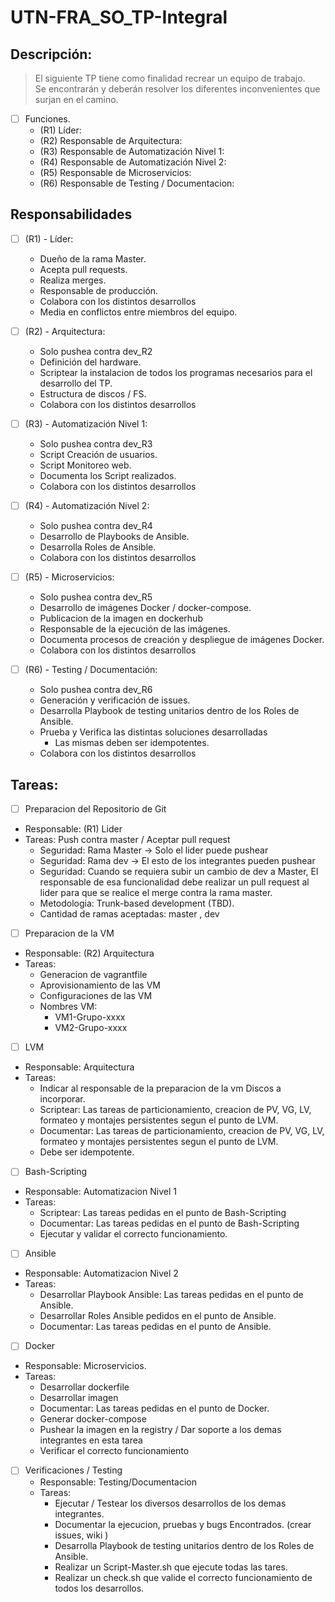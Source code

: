 # UTN-FRA_SO_TP-Integral


## Descripción:
> El siguiente TP tiene como finalidad recrear un equipo de trabajo. </br>
> Se encontrarán y deberán resolver los diferentes inconvenientes que surjan en el camino.

- [ ] Funciones.
  - (R1) Líder:
  - (R2) Responsable de Arquitectura:
  - (R3) Responsable de Automatización Nivel 1:
  - (R4) Responsable de Automatización Nivel 2:
  - (R5) Responsable de Microservicios:
  - (R6) Responsable de Testing / Documentacion:
  
## Responsabilidades
- [ ] (R1) - Líder:
  - Dueño de la rama Master.
  - Acepta pull requests.
  - Realiza merges.
  - Responsable de producción.
  - Colabora con los distintos desarrollos
  - Media en conflictos entre miembros del equipo.

- [ ] (R2) - Arquitectura:
  - Solo pushea contra dev_R2
  - Definición del hardware.
  - Scriptear la instalacion de todos los programas necesarios para el desarrollo del TP.
  - Estructura de discos / FS.
  - Colabora con los distintos desarrollos

- [ ] (R3) - Automatización Nivel 1:
  - Solo pushea contra dev_R3
  - Script Creación de usuarios.
  - Script Monitoreo web.
  - Documenta los Script  realizados.
  - Colabora con los distintos desarrollos

- [ ] (R4) - Automatización Nivel 2:
  - Solo pushea contra dev_R4
  - Desarrollo de Playbooks de Ansible.
  - Desarrolla Roles de Ansible.
  - Colabora con los distintos desarrollos

- [ ] (R5) - Microservicios:
  - Solo pushea contra dev_R5
  - Desarrollo de imágenes Docker / docker-compose.
  - Publicacion de la imagen en dockerhub
  - Responsable de la ejecución de las imágenes.
  - Documenta procesos de creación y despliegue de imágenes Docker.
  - Colabora con los distintos desarrollos

- [ ] (R6) - Testing / Documentación:
  - Solo pushea contra dev_R6
  - Generación y verificación de issues.
  - Desarrolla Playbook de testing unitarios dentro de los Roles de Ansible.
  - Prueba y Verifica las distintas soluciones desarrolladas
    - Las mismas deben ser idempotentes.
  - Colabora con los distintos desarrollos






## Tareas: 
- [ ]   Preparacion del Repositorio de Git
  - Responsable: (R1) Lider
  - Tareas: Push contra master / Aceptar pull request
    - Seguridad: Rama Master -> Solo el lider puede pushear
    - Seguridad: Rama dev -> El esto de los integrantes pueden pushear
    - Seguridad: Cuando se requiera subir un cambio de dev a Master, El responsable de esa funcionalidad debe realizar un pull request al lider para que se realice el merge contra la rama master.
    - Metodologia:  Trunk-based development (TBD).
    - Cantidad de ramas aceptadas: master , dev

- [ ]   Preparacion de la VM
  - Responsable: (R2) Arquitectura
  - Tareas:
    - Generacion de vagrantfile
    - Aprovisionamiento de las VM
    - Configuraciones de las VM
    - Nombres VM: 
      - VM1-Grupo-xxxx
      - VM2-Grupo-xxxx

- [ ]   LVM
  - Responsable: Arquitectura
  - Tareas: 
    - Indicar al responsable de la preparacion de la vm Discos a incorporar.
    - Scriptear: Las tareas de particionamiento, creacion de PV, VG, LV, formateo y montajes persistentes segun el punto de LVM.
    - Documentar: Las tareas de particionamiento, creacion de PV, VG, LV, formateo y montajes persistentes segun el punto de LVM.
    - Debe ser idempotente.

- [ ]   Bash-Scripting
  - Responsable: Automatizacion Nivel 1
  - Tareas: 
    - Scriptear: Las tareas pedidas en el punto de Bash-Scripting 
    - Documentar: Las tareas pedidas en el punto de Bash-Scripting 
    - Ejecutar y validar el correcto funcionamiento.

- [ ]   Ansible
  - Responsable: Automatizacion Nivel 2
  - Tareas: 
    - Desarrollar Playbook Ansible: Las tareas pedidas en el punto de Ansible.
    - Desarrollar Roles Ansible pedidos en el punto de Ansible.
    - Documentar: Las tareas pedidas en el punto de Ansible.


- [ ]   Docker
  - Responsable: Microservicios.
  - Tareas: 
    - Desarrollar dockerfile
    - Desarrollar imagen 
    - Documentar: Las tareas pedidas en el punto de Docker.
    - Generar docker-compose
    - Pushear la imagen en la registry / Dar soporte a los demas integrantes en esta tarea
    - Verificar el correcto funcionamiento


- [ ] Verificaciones / Testing
  - Responsable: Testing/Documentacion
  - Tareas:
    - Ejecutar / Testear los diversos desarrollos de los demas integrantes.
    - Documentar la ejecucion, pruebas y bugs Encontrados. (crear issues, wiki )
    - Desarrolla Playbook de testing unitarios dentro de los Roles de Ansible.
    - Realizar un Script-Master.sh que ejecute todas las tares.
    - Realizar un check.sh que valide el correcto funcionamiento de todos los desarrollos.
    
